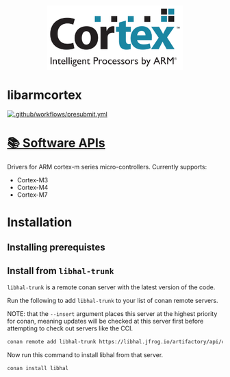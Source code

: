 <p align="center">
  <img height="150" src="logo.svg">
</p>

# libarmcortex

[![.github/workflows/presubmit.yml](https://github.com/libhal/libarmcortex/actions/workflows/presubmit.yml/badge.svg?branch=main)](https://github.com/libhal/libarmcortex/actions/workflows/presubmit.yml)

# [📚 Software APIs](https://libhal.github.io/libarmcortex/api)

Drivers for ARM cortex-m series micro-controllers. Currently supports:

* Cortex-M3
* Cortex-M4
* Cortex-M7

# Installation

## Installing prerequistes

## Install from `libhal-trunk`

`libhal-trunk` is a remote conan server with the latest version of the code.

Run the following to add `libhal-trunk` to your list of conan remote servers.

NOTE: that the `--insert` argument places this server at the highest priority
for conan, meaning updates will be checked at this server first before
attempting to check out servers like the CCI.

```bash
conan remote add libhal-trunk https://libhal.jfrog.io/artifactory/api/conan/trunk-conan --insert
```

Now run this command to install libhal from that server.

```bash
conan install libhal
```
